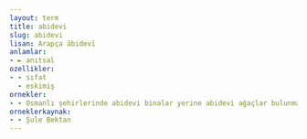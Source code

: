 ```yaml
---
layout: term
title: abidevi
slug: abidevi
lisan: Arapça ābidevī
anlamlar:
- ► anıtsal
ozellikler:
- - sıfat
  - eskimiş
ornekler:
- - Osmanlı şehirlerinde abidevi binalar yerine abidevi ağaçlar bulunmaktaydı.
orneklerkaynak:
- - Şule Bektan
---
```

